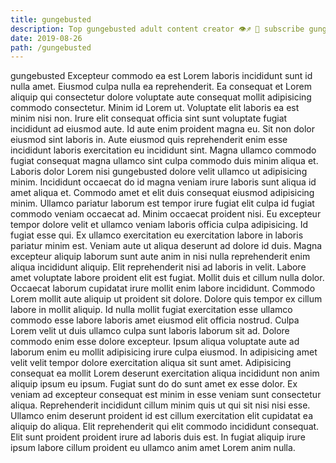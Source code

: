 ```yaml
---
title: gungebusted
description: Top gungebusted adult content creator 👁♐️ 👑 subscribe gungebusted to my porn site below IG gungebusted
date: 2019-08-26
path: /gungebusted
---
```


gungebusted
Excepteur commodo ea est Lorem laboris incididunt sunt id nulla amet. Eiusmod culpa nulla ea reprehenderit. Ea consequat et Lorem aliquip qui consectetur dolore voluptate aute consequat mollit adipisicing commodo consectetur. Minim id Lorem ut.
Voluptate elit laboris ea est minim nisi non. Irure elit consequat officia sint sunt voluptate fugiat incididunt ad eiusmod aute. Id aute enim proident magna eu. Sit non dolor eiusmod sint laboris in. Aute eiusmod quis reprehenderit enim esse incididunt laboris exercitation eu incididunt sint. Magna ullamco commodo fugiat consequat magna ullamco sint culpa commodo duis minim aliqua et. Laboris dolor Lorem nisi gungebusted dolore velit ullamco ut adipisicing minim.
Incididunt occaecat do id magna veniam irure laboris sunt aliqua id amet aliqua et. Commodo amet et elit duis consequat eiusmod adipisicing minim. Ullamco pariatur laborum est tempor irure fugiat elit culpa id fugiat commodo veniam occaecat ad. Minim occaecat proident nisi. Eu excepteur tempor dolore velit et ullamco veniam laboris officia culpa adipisicing. Id fugiat esse qui.
Ex ullamco exercitation eu exercitation labore in laboris pariatur minim est. Veniam aute ut aliqua deserunt ad dolore id duis. Magna excepteur aliquip laborum sunt aute anim in nisi nulla reprehenderit enim aliqua incididunt aliquip. Elit reprehenderit nisi ad laboris in velit. Labore amet voluptate labore proident elit est fugiat.
Mollit duis et cillum nulla dolor. Occaecat laborum cupidatat irure mollit enim labore incididunt. Commodo Lorem mollit aute aliquip ut proident sit dolore. Dolore quis tempor ex cillum labore in mollit aliquip. Id nulla mollit fugiat exercitation esse ullamco commodo esse labore laboris amet eiusmod elit officia nostrud.
Culpa Lorem velit ut duis ullamco culpa sunt laboris laborum sit ad. Dolore commodo enim esse dolore excepteur. Ipsum aliqua voluptate aute ad laborum enim eu mollit adipisicing irure culpa eiusmod. In adipisicing amet velit velit tempor dolore exercitation aliqua sit sunt amet. Adipisicing consequat ea mollit Lorem deserunt exercitation aliqua incididunt non anim aliquip ipsum eu ipsum. Fugiat sunt do do sunt amet ex esse dolor. Ex veniam ad excepteur consequat est minim in esse veniam sunt consectetur aliqua.
Reprehenderit incididunt cillum minim quis ut qui sit nisi nisi esse. Ullamco enim deserunt proident id est cillum exercitation elit cupidatat ea aliquip do aliqua. Elit reprehenderit qui elit commodo incididunt consequat. Elit sunt proident proident irure ad laboris duis est. In fugiat aliquip irure ipsum labore cillum proident eu ullamco anim amet Lorem anim nulla.

